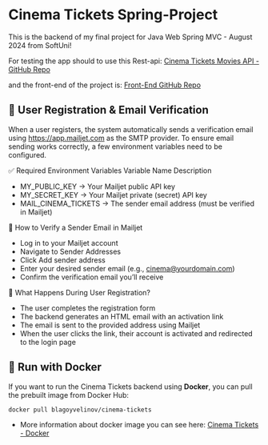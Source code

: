 # Cinema Tickets Spring-Project

This is the backend of my final project for Java Web Spring MVC - August 2024 from SoftUni!

For testing the app should to use this Rest-api:
[Cinema Tickets Movies API - GitHub Repo](https://github.com/BlagoyVelinov/Spring-Project-REST-API)

and the front-end of the project is: [Front-End GitHub Repo](https://github.com/BlagoyVelinov/CinemaTickets-React)

## 📧 User Registration & Email Verification
When a user registers, the system automatically sends a verification email using https://app.mailjet.com as the SMTP provider.
To ensure email sending works correctly, a few environment variables need to be configured.

✅ Required Environment Variables
Variable Name	Description
 - MY_PUBLIC_KEY -> Your Mailjet public API key
 - MY_SECRET_KEY -> Your Mailjet private (secret) API key
 - MAIL_CINEMA_TICKETS -> The sender email address (must be verified in Mailjet)

📨 How to Verify a Sender Email in Mailjet
  - Log in to your Mailjet account
  - Navigate to Sender Addresses
  - Click Add sender address
  - Enter your desired sender email (e.g., cinema@yourdomain.com)
  - Confirm the verification email you’ll receive

🔁 What Happens During User Registration?
 - The user completes the registration form
 - The backend generates an HTML email with an activation link
 - The email is sent to the provided address using Mailjet
 - When the user clicks the link, their account is activated and redirected to the login page

## 🚀 Run with Docker

If you want to run the Cinema Tickets backend using **Docker**, you can pull the prebuilt image from Docker Hub:

```bash
docker pull blagoyvelinov/cinema-tickets
```
 - More information about docker image you can see here: [Cinema Tickets - Docker](https://hub.docker.com/repository/docker/blagoyvelinov/cinema-tickets/general)